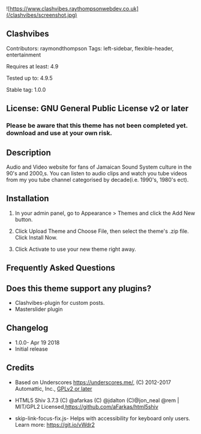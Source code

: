 ![https://www.clashvibes.raythompsonwebdev.co.uk](/clashvibes/screenshot.jpg)

## Clashvibes 

Contributors: raymondthompson
Tags: left-sidebar, flexible-header, entertainment

Requires at least: 4.9

Tested up to: 4.9.5

Stable tag: 1.0.0

## License: GNU General Public License v2 or later

### Please be aware that this theme has not been completed yet. download and use at your own risk.

## Description 

Audio and Video website for fans of Jamaican Sound System culture in the 90's and 2000,s. You can listen to audio clips and watch you tube videos from my you tube channel categorised by decade(i.e. 1990's, 1980's ect).


## Installation 

1. In your admin panel, go to Appearance > Themes and click the Add New button.

2. Click Upload Theme and Choose File, then select the theme's .zip file. Click Install Now.

3. Click Activate to use your new theme right away.

## Frequently Asked Questions 

## Does this theme support any plugins? 

* Clashvibes-plugin for custom posts.
* Masterslider plugin


## Changelog 

* 1.0.0- Apr 19 2018 
* Initial release

## Credits 

* Based on Underscores https://underscores.me/, (C) 2012-2017 Automattic, Inc., [GPLv2 or later](https://www.gnu.org/licenses/gpl-2.0.html)

* HTML5 Shiv 3.7.3 (C) @afarkas (C) @jdalton (C)@jon_neal @rem | MIT/GPL2 Licensed,https://github.com/aFarkas/html5shiv
 
* skip-link-focus-fix.js- Helps with accessibility for keyboard only users. Learn more: https://git.io/vWdr2
 
